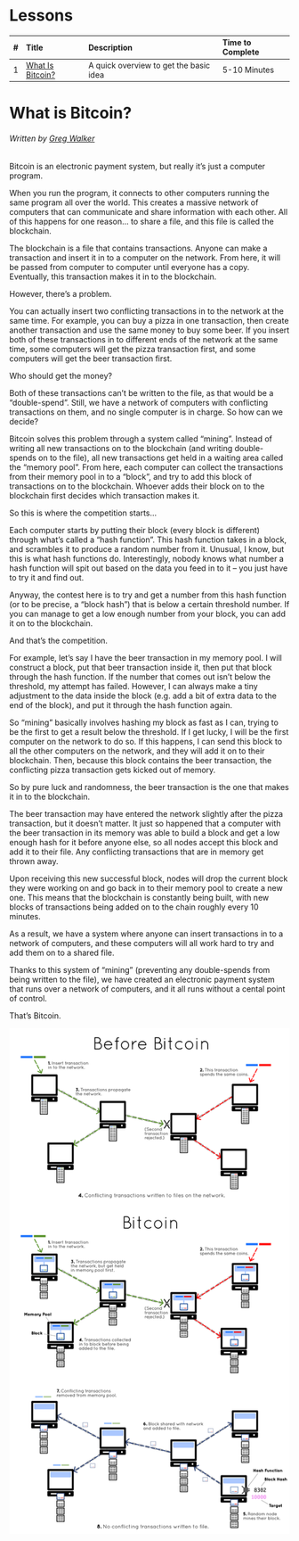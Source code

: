 # Lessons
| # | Title | Description | Time to Complete | 
| :--- | :----- | :----------- | :---------------- |
| 1 | [What Is Bitcoin?](#what-is-bitcoin) | A quick overview to get the basic idea | 5-10 Minutes | 

# What is Bitcoin?
###### *Written by [Greg Walker](https://twitter.com/in3rsha)*

Bitcoin is an electronic payment system, but really it’s just a computer program.

When you run the program, it connects to other computers running the same program all over the world. This creates a massive network of computers that can communicate and share information with each other. All of this happens for one reason… to share a file, and this file is called the blockchain.

The blockchain is a file that contains transactions. Anyone can make a transaction and insert it in to a computer on the network. From here, it will be passed from computer to computer until everyone has a copy. Eventually, this transaction makes it in to the blockchain.

However, there’s a problem.

You can actually insert two conflicting transactions in to the network at the same time. For example,  you can buy a pizza in one transaction, then create another transaction and use the same money to buy some beer. If you insert both of these transactions in to different ends of the network at the same time, some computers will get the pizza transaction first, and some computers will get the beer transaction first.

Who should get the money?

Both of these transactions can’t be written to the file, as that would be a “double-spend”. Still, we have a network of computers with conflicting transactions on them, and no single computer is in charge. So how can we decide?

Bitcoin solves this problem through a system called “mining”. Instead of writing all new transactions on to the blockchain (and writing double-spends on to the file), all new transactions get held in a waiting area called the “memory pool”. From here, each computer can collect the transactions from their memory pool in to a “block”, and try to add this block of transactions on to the blockchain. Whoever adds their block on to the blockchain first decides which transaction makes it.

So this is where the competition starts...

Each computer starts by putting their block (every block is different) through what’s called a “hash function”. This hash function takes in a block, and scrambles it to produce a random number from it. Unusual, I know, but this is what hash functions do. Interestingly, nobody knows what number a hash function will spit out based on the data you feed in to it – you just have to try it and find out.

Anyway, the contest here is to try and get a number from this hash function (or to be precise, a “block hash”) that is below a certain threshold number. If you can manage to get a low enough number from your block, you can add it on to the blockchain.

And that’s the competition.

For example, let’s say I have the beer transaction in my memory pool. I will construct a block, put that beer transaction inside it, then put that block through the hash function. If the number that comes out isn’t below the threshold, my attempt has failed. However, I can always make a tiny adjustment to the data inside the block (e.g. add a bit of extra data to the end of the block), and put it through the hash function again.

So “mining” basically involves hashing my block as fast as I can, trying to be the first to get a result below the threshold. If I get lucky, I will be the first computer on the network to do so. If this happens, I can send this block to all the other computers on the network, and they will add it on to their blockchain. Then, because this block contains the beer transaction, the conflicting pizza transaction gets kicked out of memory.

So by pure luck and randomness, the beer transaction is the one that makes it in to the blockchain.

The beer transaction may have entered the network slightly after the pizza transaction, but it doesn’t matter. It just so happened that a computer with the beer transaction in its memory was able to build a block and get a low enough hash for it before anyone else, so all nodes accept this block and add it to their file. Any conflicting transactions that are in memory get thrown away.

Upon receiving this new successful block, nodes will drop the current block they were working on and go back in to their memory pool to create a new one. This means that the blockchain is constantly being built, with new blocks of transactions being added on to the chain roughly every 10 minutes.

As a result, we have a system where anyone can insert transactions in to a network of computers, and these computers will all work hard to try and add them on to a shared file.

Thanks to this system of “mining” (preventing any double-spends from being written to the file), we have created an electronic payment system that runs over a network of computers, and it all runs without a cental point of control.

That’s Bitcoin.

![](/assets/images/introduction.png)
